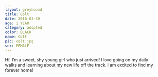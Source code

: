 ```yaml
---
layout: greyhound
title: Colt
date: 2016-03-30
age: 1 YEAR
category: adopted
color: BLACK
name: Colt
pic: colt.jpg
sex: FEMALE
---
```


Hi! I’m a sweet, shy young girl who just arrived! I love going on my daily walks and learning about my new life off the track. I am excited to find my forever home!
